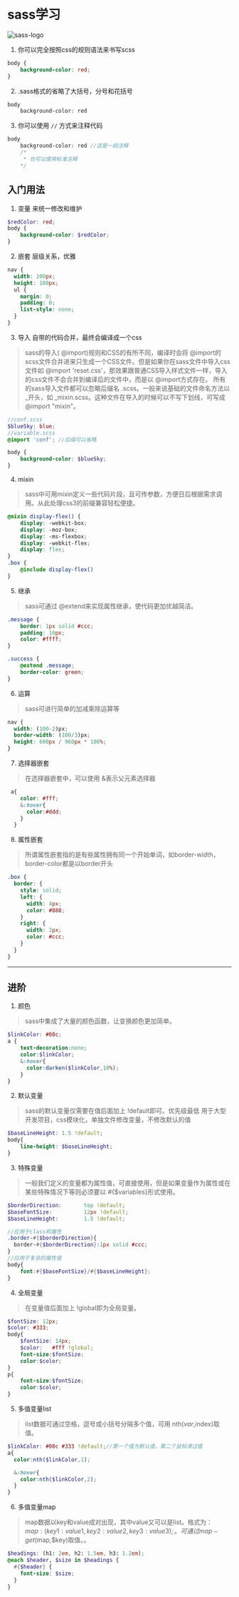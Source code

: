 # sass学习
![sass-logo](http://ww4.sinaimg.cn/large/0060lm7Tly1fnu3y97wi3j30e80ap756.jpg)

1. 你可以完全按照css的规则语法来书写scss
```scss
body {
    background-color: red;
}
```
2. .sass格式的省略了大括号，分号和花括号
```scss
body 
    background-color: red
```
3. 你可以使用 `//` 方式来注释代码 
```scss
body 
    background-color: red //这是一段注释
    /*
     * 也可以使用标准注释    
    */
```
## 入门用法
1. 变量 来统一修改和维护
```scss
$redColor: red;
body {
    background-color: $redColor;
}
```
2. 嵌套 层级关系，优雅
```scss
nav {
  width: 100px;
  height: 100px;
  ul {
    margin: 0;
    padding: 0;
    list-style: none;
  }
}
```
3. 导入 自带的代码合并，最终会编译成一个css
> sass的导入( @import)规则和CSS的有所不同，编译时会将 @import的scss文件合并进来只生成一个CSS文件。但是如果你在sass文件中导入css文件如 @import 'reset.css'，那效果跟普通CSS导入样式文件一样，导入的css文件不会合并到编译后的文件中，而是以 @import方式存在。
所有的sass导入文件都可以忽略后缀名 .scss。一般来说基础的文件命名方法以_开头，如 _mixin.scss。这种文件在导入的时候可以不写下划线，可写成 @import "mixin"。
```scss
//conf.scss
$blueSky: blue;
//variable.scss
@import 'conf'; //后缀可以省略

body {
    background-color: $blueSky;
}

```
4. mixin
> sass中可用mixin定义一些代码片段，且可传参数，方便日后根据需求调用。从此处理css3的前缀兼容轻松便捷。
```scss
@mixin display-flex() {
    display: -webkit-box;
    display: -moz-box;
    display: -ms-flexbox;
    display: -webkit-flex;
    display: flex;
}
.box {
    @include display-flex()
}
```
5. 继承
> sass可通过 @extend来实现属性继承，使代码更加优越简洁。
```scss
.message {
    border: 1px solid #ccc;
    padding: 10px;
    color: #ffff;    
}

.success {
    @extend .message;
    border-color: green; 
}
```
6. 运算
> sass可进行简单的加减乘除运算等
```scss
nav {
  width: (100-2)px;
  border-width: (100/3)px;
  height: 600px / 960px * 100%;
}
```

7. 选择器嵌套
> 在选择器嵌套中，可以使用 &表示父元素选择器
```scss
 a{
    color: #fff;
    &:hover{
      color:#ddd;
    }
  }
```
8. 属性嵌套
> 所谓属性嵌套指的是有些属性拥有同一个开始单词，如border-width，border-color都是以border开头
```scss
.box {
  border: {
    style: solid;
    left: {
      width: 4px;
      color: #888;
    }
    right: {
      width: 2px;
      color: #ccc;
    }
  }
}
```
------

## 进阶

1. 颜色
> sass中集成了大量的颜色函数，让变换颜色更加简单。
```scss
$linkColor: #08c;
a {
    text-decoration:none;
    color:$linkColor;
    &:hover{
      color:darken($linkColor,10%);
    }
}
```
2. 默认变量
> sass的默认变量仅需要在值后面加上 !default即可。优先级最低
用于大型开发项目，css模块化，单独文件修改变量，不修改默认的值
```scss
$baseLineHeight: 1.5 !default;
body{
    line-height: $baseLineHeight; 
}
```

3. 特殊变量
> 一般我们定义的变量都为属性值，可直接使用，但是如果变量作为属性或在某些特殊情况下等则必须要以 #{$variables}形式使用。
```scss
$borderDirection:       top !default; 
$baseFontSize:          12px !default;
$baseLineHeight:        1.5 !default;

//应用于class和属性
.border-#{$borderDirection}{
  border-#{$borderDirection}:1px solid #ccc;
}
//应用于复杂的属性值
body{
    font:#{$baseFontSize}/#{$baseLineHeight};
}
```

4. 全局变量
> 在变量值后面加上 !global即为全局变量。
```scss
$fontSize: 12px;
$color: #333;
body{
    $fontSize: 14px;  
    $color:   #fff !global;      
    font-size:$fontSize;
    color:$color;
}
p{
    font-size:$fontSize; 
    color:$color;
}
```

5. 多值变量list
> list数据可通过空格，逗号或小括号分隔多个值，可用 nth($var,$index)取值。
```scss
$linkColor: #08c #333 !default;//第一个值为默认值，第二个鼠标滑过值
a{
  color:nth($linkColor,1);

  &:hover{
    color:nth($linkColor,2);
  }
}
```

6. 多值变量map
> map数据以key和value成对出现，其中value又可以是list。格式为： $map: (key1: value1, key2: value2, key3: value3);。可通过 map-get($map,$key)取值。。
```scss
$headings: (h1: 2em, h2: 1.5em, h3: 1.2em);
@each $header, $size in $headings {
  #{$header} {
    font-size: $size;
  }
}
```